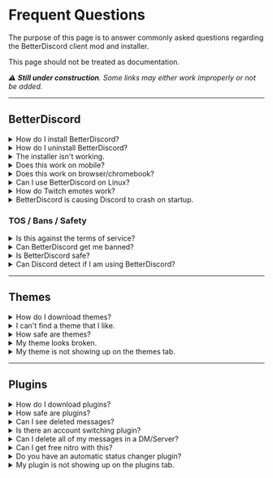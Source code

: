 # Frequent Questions

The purpose of this page is to answer commonly asked questions regarding the BetterDiscord client mod and installer.

This page should not be treated as documentation.

_:warning: **Still under construction**. Some links may either work improperly or not be added._

---

## BetterDiscord

<details>
<summary>How do I install BetterDiscord?</summary>

> 1. Download our installer from [here](https://betterdiscord.app) and open it.
> 2. Agree to the license.
> 3. Select "Install BetterDiscord" from the list of options.
> 4. Choose your current Discord build.
> 5. Click the "Install" button, and Discord should restart with BetterDiscord installed.
> 
> ![InstallBD](https://user-images.githubusercontent.com/63931154/131234284-a97e0b81-66e1-4a06-8711-5000b4ee5c09.gif)
</details>


<details>
<summary>How do I uninstall BetterDiscord?</summary>

> 1. Run the installer you used to originally download BetterDiscord. If you don't have that, you can get it [here](https://betterdiscord.app).
> 2. Agree to the license.
> 3. Select "Uninstall BetterDiscord" from the list of options.
> 4. Choose your current Discord build.
> 5. Click the "Uninstall" button, and Discord should restart with BetterDiscord removed.
> 
> ![UninstallBD](https://user-images.githubusercontent.com/63931154/131234291-b7acc16c-a7e6-45ff-ac5b-658c39a7999e.gif)
</details>


<details>
<summary>The installer isn't working.</summary>

> 1. Run the installer you used to originally download BetterDiscord. If you don't have that, you can get it [here](https://betterdiscord.app).
> 2. Agree to the license.
> 3. Select "Repair BetterDiscord" from the list of options.
> 4. Choose your current Discord build.
> 5. Click the "Repair" button and see if that resolves the issue.
> If that doesn't work, try removing your plugins.
> 
> If neither of those instructions worked, join our [Discord community](https://discord.gg/0Tmfo5ZbORCRqbAd) for support.
</details>


<details>
<summary>Does this work on mobile?</summary>

> **No.** Mobile builds of Discord are built on entirely different frameworks, and are not compatible with BetterDiscord.
</details>


<details>
<summary>Does this work on browser/chromebook?</summary>

> **No.** BetterDiscord requires the full desktop app to load.
</details>


<details>
<summary>Can I use BetterDiscord on Linux?</summary>

> **Yes.** You can either use the AppImage build of our [GUI installer](https://betterdiscord.app/), or attempt a [manual injection](https://github.com/BetterDiscord/BetterDiscord#manual-installation).
</details>


<details>
<summary>How do Twitch emotes work?</summary>

> **Typing the name** of most BTTV, FFZ and Twitch subscriber emotes in chat will show the emote image in it's place (e.g. <code>DansGame</code>).  
> Only BetterDiscord users can see these emotes.
</details>


<details>
<summary>BetterDiscord is causing Discord to crash on startup.</summary>

> This is **likely caused by a broken plugin.** Locate your plugins folder and delete whichever plugin might be causing the crash.  
> If that doesn't work, try completely wiping your BetterDiscord data folder and reinstalling.  
> If neither of those instructions worked, join our [Discord community](https://discord.gg/0Tmfo5ZbORCRqbAd) for support.
</details>


### TOS / Bans / Safety

<details>
<summary>Is this against the terms of service?</summary>

> **Yes.** BetterDiscord violates Discord's terms of service by modifying the client, although there is no evidence that Discord either cares or takes actions against users who modify their client.
> Your account is not at risk for simply using BetterDiscord alone.  
> Abusing the service or using plugins which further violate the [Terms of Service](https://discord.com/terms) can get your account terminated, however.  
> All plugins from our official website are safe.
</details>


<details>
<summary>Can BetterDiscord get me banned?</summary>

> As mentioned in the last question, **Discord does not hand out bans for simply using BetterDiscord.**  
> If you abuse the service to further violate Discord's policies, you risk account suspension.
</details>


<details>
<summary>Is BetterDiscord safe?</summary>

> **BetterDiscord contains no malicious code**, nor does it collect any meaningful user data without your knowledge.  
> The source code for both the [client mod](https://github.com/BetterDiscord/BetterDiscord) and [installer](https://github.com/BetterDiscord/installer) are freely available for anyone to view on GitHub.
</details>


<details>
<summary>Can Discord detect if I am using BetterDiscord?</summary>

> BetterDiscord runs entirely clientside, and **Discord has no clientside checks for such modifications.**  
> Even if they did, Discord has not been known to ban for client modding, nor has there ever been a proven ban case for client modding alone.  
> Using unofficial plugins which utilize server-side API calls can get your account flagged for selfbotting, however.
</details>


---

## Themes

<details>
<summary>How do I download themes?</summary>

> 1. Find a theme you like from our [themes](https://betterdiscord.app/themes) page.
> 2. Click the "Download" button on the theme you want.
> 3. Ensure you have BetterDiscord installed. If you don't, refer to question #1.
> 4. Open your Discord user settings. Near the very bottom, there should be a themes tab. Click it.
> 5. At the top of the themes page, click the "Open themes folder" button.
> 6. Drag the file you downloaded into the themes folder that opened.
</details>


<details>
<summary>I can't find a theme that I like.</summary>

> If you are knowledgeable of CSS, you can edit the preset variables of most themes using a text editor.  
> Otherwise, you can customize themes with a [theme generator](https://bdeditor.dev/).
</details>


<details>
<summary>How safe are themes?</summary>

> **Themes are** for the most part **harmless** and pose no threat to you.
</details>


<details>
<summary>My theme looks broken.</summary>

> If your theme is partially broken, you should contact the developer.  
> Themes need consistent management and will break over time if the author doesn't update it frequently.
</details>


<details>
<summary>My theme is not showing up on the themes tab.</summary>

> Make sure the **file name** of your theme **does not contain a number at the end** (e.g. <code>Addon.theme (1).css</code>).All themes must end in <code>.theme.css</code>.  
> Downloading an addon twice is a common reason for the addon not showing up in settings.
</details>


---

## Plugins

<details>
<summary>How do I download plugins?</summary>

> 1. Find a plugin you like from our [plugins](https://betterdiscord.app/plugins) page.
> 2. Click the "Download" button on the plugin you want.
> 3. Ensure you have BetterDiscord installed. If you don't, refer to question #1.
> 4. Open your Discord user settings. Near the very bottom, there should be a plugins tab. Click it.
> 5. At the top of the plugins page, click the "Open plugins folder" button.
> 6. Drag the file you downloaded into the plugins folder that opened.
</details>


<details>
<summary>How safe are plugins?</summary>

> Plugins should be treated like any other program installed on your computer. They have direct access to both your account and filesystem.  
> All **plugins from our official repository are checked for malicious code** and must follow our guidelines.  
> Anything downloaded outside of this website is out of our control.
</details>


<details>
<summary>Can I see deleted messages?</summary>

> **No.** Message loggers are in violation Discord's [API terms](https://discord.com/developers/docs/legal) and [privacy policy](https://discord.com/privacy), and can result in account termination.  
> We will not provide such plugins.
</details>


<details>
<summary>Is there an account switching plugin?</summary>

> **No.** Account switchers put users at unnessecary risk by storing either their account token or email/password combo.  
> We will not provide such plugins.
</details>


<details>
<summary>Can I delete all of my messages in a DM/Server?</summary>

> **No.** Automating requests through Discord's API will get your account flagged for selfbotting which can result in account termination.  
> Additionally, sending requests in rapid succession is a form of API spam which increases the odds of being flagged. As such, we will not provide any plugins that do this.
</details>


<details>
<summary>Can I get free nitro with this?</summary>

> **No.** BetterDiscord is a client-side modification, not a hacking tool.  
> Attempting to bypass server-side permissions (for example, screenshare quality) can result in account termination.
</details>


<details>
<summary>Do you have an automatic status changer plugin?</summary>

> **No.** Automating server-side actions through Discord's API **is considered selfbotting, and therefore highly bannable** under Discord's [API terms](https://discord.com/developers/docs/legal).  
> Additionally, using such a plugin spam's Discord's API with HTTP requests which will get your account flagged and terminated.
</details>


<details>
<summary>My plugin is not showing up on the plugins tab.</summary>

> Make sure the **file name** of your plugin **does not contain a number at the end** (e.g. <code>Addon.plugin (1).js</code>). All plugins must end in <code>.plugin.js</code>.  
> Downloading an addon twice is a common reason for the addon not showing up in settings.
</details>
